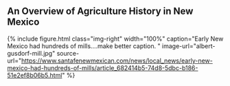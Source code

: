 ## An Overview of Agriculture History in New Mexico
{% include figure.html
  class="img-right"
  width="100%"
  caption="Early New Mexico had hundreds of mills....make better caption. "
  image-url="albert-gusdorf-mill.jpg"
  source-url="https://www.santafenewmexican.com/news/local_news/early-new-mexico-had-hundreds-of-mills/article_682414b5-74d8-5dbc-b186-51e2ef8b06b5.html"
%}
